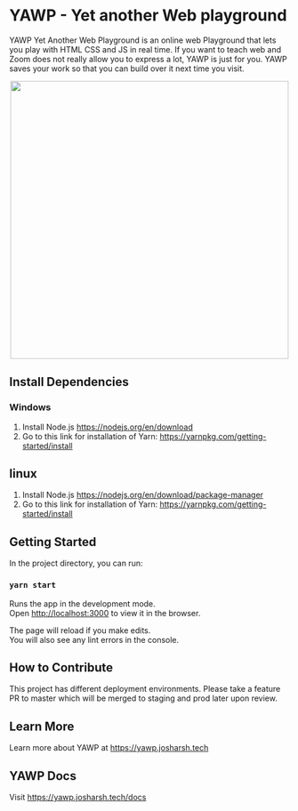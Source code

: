 # YAWP - Yet another Web playground
YAWP Yet Another Web Playground is an online web Playground that lets you play with HTML CSS and JS in real time. If you want to teach web and Zoom does not really allow you to express a lot, YAWP is just for you. YAWP saves your work so that you can build over it next time you visit.

<center><img src="https://yawp.josharsh.tech/images/cover.gif" height="500px" width="500px"></center>

## Install Dependencies
### Windows
1. Install Node.js https://nodejs.org/en/download
2. Go to this link for installation of Yarn: https://yarnpkg.com/getting-started/install

## linux
1. Install Node.js https://nodejs.org/en/download/package-manager
2. Go to this link for installation of Yarn: https://yarnpkg.com/getting-started/install

## Getting Started

In the project directory, you can run:
### `yarn start`
Runs the app in the development mode.\
Open [http://localhost:3000](http://localhost:3000) to view it in the browser.

The page will reload if you make edits.\
You will also see any lint errors in the console.

## How to Contribute
This project has different deployment environments. Please take a feature PR to master which will be merged to staging and prod later upon review.

## Learn More
Learn more about YAWP at https://yawp.josharsh.tech

## YAWP Docs
Visit https://yawp.josharsh.tech/docs 
